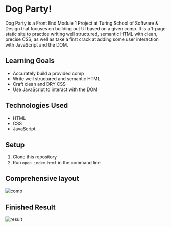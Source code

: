 # Dog Party!

Dog Party is a Front End Module 1 Project at Turing School of Software & Design that focuses on building out UI based on a given comp. It is a 1-page static site to practice writing well structured, semantic HTML with clean, precise CSS, as well as take a first crack at adding some user interaction with JavaScript and the DOM.

## Learning Goals
  - Accurately build a provided comp
  - Write well structured and semantic HTML
  - Craft clean and DRY CSS
  - Use JavaScript to interact with the DOM

## Technologies Used
  - HTML
  - CSS
  - JavaScript

## Setup
1. Clone this repository
2. Run ```open index.html``` in the command line

## Comprehensive layout
![comp](https://user-images.githubusercontent.com/46171611/66282830-325d2800-e87e-11e9-99b3-e9857ee1815e.png)

## Finished Result
![result](https://user-images.githubusercontent.com/46171611/66282522-f37aa280-e87c-11e9-8477-50a75f5f06e4.png)

